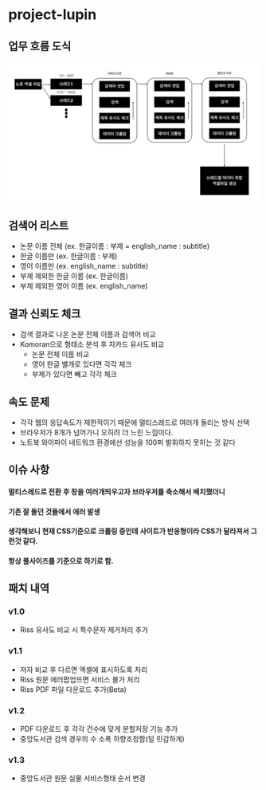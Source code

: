 # project-lupin
## 업무 흐름 도식
![1](./flow.png)
## 검색어 리스트
* 논문 이름 전체 (ex. 한글이름 : 부제 = english_name : subtitle)
* 한글 이름만 (ex. 한글이름 : 부제)
* 영어 이름만 (ex. english_name : subtitle)
* 부제 제외한 한글 이름 (ex. 한글이름)
* 부제 제외한 영어 이름 (ex. english_name)

## 결과 신뢰도 체크
* 검색 결과로 나온 논문 전체 이름과 검색어 비교
* Komoran으로 형태소 분석 후 자카드 유사도 비교
  * 논문 전체 이름 비교
  * 영어 한글 별개로 있다면 각각 체크
  * 부제가 있다면 빼고 각각 체크

## 속도 문제
* 각각 웹의 응답속도가 제한적이기 때문에 멀티스레드로 여러개 돌리는 방식 선택
* 브라우저가 8개가 넘어가니 오히려 더 느린 느낌이다.
* 노트북 와이파이 네트워크 환경에선 성능을 100퍼 발휘하지 못하는 것 같다

## 이슈 사항
#### 멀티스레드로 전환 후 창을 여러개띄우고자 브라우저를 축소해서 배치했더니
#### 기존 잘 돌던 것들에서 에러 발생
#### 생각해보니 현재 CSS기준으로 크롤링 중인데 사이트가 반응형이라 CSS가 달라져서 그런것 같다.
#### 항상 풀사이즈를 기준으로 하기로 함.

## 패치 내역
### v1.0
* Riss 유사도 비교 시 특수문자 제거처리 추가

### v1.1
* 저자 비교 후 다르면 엑셀에 표시하도록 처리
* Riss 원문 에러팝업뜨면 서비스 불가 처리
* Riss PDF 파일 다운로드 추가(Beta)

### v1.2
* PDF 다운로드 후 각각 건수에 맞게 분할저장 기능 추가
* 중앙도서관 검색 경우의 수 소폭 하향조정함(덜 민감하게)

### v1.3
* 중앙도서관 원문 실물 서비스형태 순서 변경
